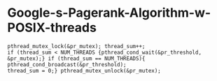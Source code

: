 # Google-s-Pagerank-Algorithm-w-POSIX-threads

```
pthread_mutex_lock(&pr_mutex); thread_sum++;
if (thread_sum < NUM_THREADS {pthread_cond_wait(&pr_threshold, &pr_mutex);} if (thread_sum == NUM_THREADS){ pthread_cond_broadcast(&pr_threshold);
thread_sum = 0;} pthread_mutex_unlock(&pr_mutex);
```
